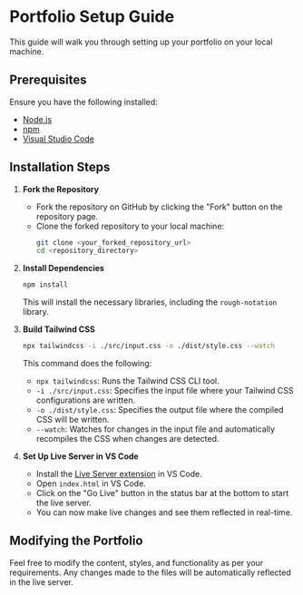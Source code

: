 # Portfolio Setup Guide

This guide will walk you through setting up your portfolio on your local machine.

## Prerequisites

Ensure you have the following installed:
- [Node.js](https://nodejs.org/)
- [npm](https://www.npmjs.com/)
- [Visual Studio Code](https://code.visualstudio.com/)

## Installation Steps

1. **Fork the Repository**
   - Fork the repository on GitHub by clicking the "Fork" button on the repository page.
   - Clone the forked repository to your local machine:
     ```bash
     git clone <your_forked_repository_url>
     cd <repository_directory>
     ```

2. **Install Dependencies**
   ```bash
   npm install
   ```
   This will install the necessary libraries, including the `rough-notation` library.

3. **Build Tailwind CSS**
   ```bash
   npx tailwindcss -i ./src/input.css -o ./dist/style.css --watch
   ```
   This command does the following:
   - `npx tailwindcss`: Runs the Tailwind CSS CLI tool.
   - `-i ./src/input.css`: Specifies the input file where your Tailwind CSS configurations are written.
   - `-o ./dist/style.css`: Specifies the output file where the compiled CSS will be written.
   - `--watch`: Watches for changes in the input file and automatically recompiles the CSS when changes are detected.

4. **Set Up Live Server in VS Code**
   - Install the [Live Server extension](https://marketplace.visualstudio.com/items?itemName=ritwickdey.LiveServer) in VS Code.
   - Open `index.html` in VS Code.
   - Click on the "Go Live" button in the status bar at the bottom to start the live server.
   - You can now make live changes and see them reflected in real-time.

## Modifying the Portfolio

Feel free to modify the content, styles, and functionality as per your requirements. Any changes made to the files will be automatically reflected in the live server.
